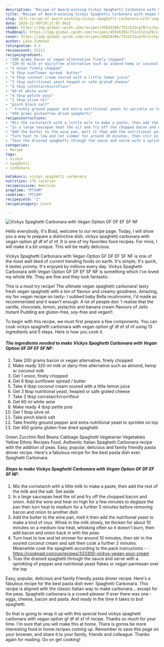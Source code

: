 ```yaml
---
description: "Recipe of Award-winning Vickys Spaghetti Carbonara with Vegan Option GF DF EF SF NF"
title: "Recipe of Award-winning Vickys Spaghetti Carbonara with Vegan Option GF DF EF SF NF"
slug: 1531-recipe-of-award-winning-vickys-spaghetti-carbonara-with-vegan-option-gf-df-ef-sf-nf
date: 2020-12-09T19:17:07.662Z
image: https://img-global.cpcdn.com/recipes/45826306/751x532cq70/vickys-spaghetti-carbonara-with-vegan-option-gf-df-ef-sf-nf-recipe-main-photo.jpg
thumbnail: https://img-global.cpcdn.com/recipes/45826306/751x532cq70/vickys-spaghetti-carbonara-with-vegan-option-gf-df-ef-sf-nf-recipe-main-photo.jpg
cover: https://img-global.cpcdn.com/recipes/45826306/751x532cq70/vickys-spaghetti-carbonara-with-vegan-option-gf-df-ef-sf-nf-recipe-main-photo.jpg
author: Lena Jimenez
ratingvalue: 4.3
reviewcount: 15212
recipeingredient:
- "200 grams bacon or vegan alternative finely chopped"
- "320 ml milk or dairyfree alternative such as almond hemp or coconut milk"
- "1 onion finely chopped"
- "6 tbsp sunflower spread  butter"
- "4 tbsp coconut cream soured with a little lemon juice"
- "3 tbsp nutritional yeast heaped or safe grated cheese"
- "2 tbsp cornstarchcornflour"
- "60 ml white wine"
- "4 tbsp petite pois"
- "1 tbsp olive oil"
- "pinch black salt"
- " freshly ground pepper and extra nutritional yeast to sprinkle on top"
- "450 grams glutenfree dried spaghetti"
recipeinstructions:
- "Mix the cornstarch with a little milk to make a paste, then add the rest of the milk and the salt. Set aside"
- "In a large saucepan heat the oil and fry off the chopped bacon and onion. Add the wine and heat on high for a few minutes to deglaze the pan then turn heat to medium for a further 5 minutes before removing bacon and onion to another dish"
- "Add the butter to the wine pan, melt it then add the nutritional yeast to make a kind of roux. Whisk in the milk slowly, let thicken for about 10 minutes on a medium-low heat, whisking often so it doesn&#39;t burn, then add bacon and onion back in with the peas"
- "Turn heat to low and let simmer for around 10 minutes, then stir in the soured coconut cream and salt then cook a further 2 minutes. Meanwhile cook the spaghetti according to the pack instructions  https://cookpad.com/us/recipes/333300-vickys-vegan-sour-cream"
- "Toss the drained spaghetti through the sauce and serve with a sprinkling of pepper and nutritional yeast flakes or vegan parmesan over the top"
categories:
- Recipe
tags:
- vickys
- spaghetti
- carbonara

katakunci: vickys spaghetti carbonara 
nutrition: 176 calories
recipecuisine: American
preptime: "PT34M"
cooktime: "PT32M"
recipeyield: "1"
recipecategory: Lunch

---
```



![Vickys Spaghetti Carbonara with Vegan Option GF DF EF SF NF](https://img-global.cpcdn.com/recipes/45826306/751x532cq70/vickys-spaghetti-carbonara-with-vegan-option-gf-df-ef-sf-nf-recipe-main-photo.jpg)

Hello everybody, it's Brad, welcome to our recipe page. Today, I will show you a way to prepare a distinctive dish, vickys spaghetti carbonara with vegan option gf df ef sf nf. It is one of my favorites food recipes. For mine, I will make it a bit unique. This will be really delicious.

Vickys Spaghetti Carbonara with Vegan Option GF DF EF SF NF is one of the most well liked of current trending foods on earth. It's simple, it's quick, it tastes yummy. It's enjoyed by millions every day. Vickys Spaghetti Carbonara with Vegan Option GF DF EF SF NF is something which I've loved my whole life. They are fine and they look fantastic.

This is a must try recipe! The ultimate vegan spaghetti carbonara! tasty fresh vegan spaghetti with a ton of flavour and creamy goodness. Amazing, my fav vegan recipe on tasty- I subbed baby Bella mushrooms, I&#39;d made as recommended and it wasn&#39;t enough. A lot of people don &#39;t realise that the vanilla, chocolate, lemon, pistachio and banana cream flavours of Jello Instant Pudding are gluten-free, soy-free and vegan!!.


To begin with this recipe, we must first prepare a few components. You can cook vickys spaghetti carbonara with vegan option gf df ef sf nf using 13 ingredients and 5 steps. Here is how you cook it.

<!--inarticleads1-->

##### The ingredients needed to make Vickys Spaghetti Carbonara with Vegan Option GF DF EF SF NF:

1. Take 200 grams bacon or vegan alternative, finely chopped
1. Make ready 320 ml milk or dairy-free alternative such as almond, hemp or coconut milk
1. Get 1 onion, finely chopped
1. Get 6 tbsp sunflower spread / butter
1. Take 4 tbsp coconut cream soured with a little lemon juice
1. Get 3 tbsp nutritional yeast, heaped or safe grated cheese
1. Take 2 tbsp cornstarch/cornflour
1. Get 60 ml white wine
1. Make ready 4 tbsp petite pois
1. Get 1 tbsp olive oil
1. Take pinch black salt
1. Take  freshly ground pepper and extra nutritional yeast to sprinkle on top
1. Get 450 grams gluten-free dried spaghetti


Green Zucchini Red Beans Cabbage Spaghetti Vegetarian Vegetables Yellow Ethnic Recipes Food. Authentic Italian Spaghetti Carbonara recipe with the addition of peas. Easy, popular, delicious and family friendly pasta dinner recipe. Here&#39;s a fabulous recipe for the best pasta dish ever: Spaghetti Carbonara. 

<!--inarticleads2-->

##### Steps to make Vickys Spaghetti Carbonara with Vegan Option GF DF EF SF NF:

1. Mix the cornstarch with a little milk to make a paste, then add the rest of the milk and the salt. Set aside
1. In a large saucepan heat the oil and fry off the chopped bacon and onion. Add the wine and heat on high for a few minutes to deglaze the pan then turn heat to medium for a further 5 minutes before removing bacon and onion to another dish
1. Add the butter to the wine pan, melt it then add the nutritional yeast to make a kind of roux. Whisk in the milk slowly, let thicken for about 10 minutes on a medium-low heat, whisking often so it doesn&#39;t burn, then add bacon and onion back in with the peas
1. Turn heat to low and let simmer for around 10 minutes, then stir in the soured coconut cream and salt then cook a further 2 minutes. Meanwhile cook the spaghetti according to the pack instructions -  - https://cookpad.com/us/recipes/333300-vickys-vegan-sour-cream
1. Toss the drained spaghetti through the sauce and serve with a sprinkling of pepper and nutritional yeast flakes or vegan parmesan over the top


Easy, popular, delicious and family friendly pasta dinner recipe. Here&#39;s a fabulous recipe for the best pasta dish ever: Spaghetti Carbonara. This recipe is aligned with the classic Italian way to make carbonara… except for the peas. Spaghetti carbonara is a crowd-pleaser if ever there was one - eggs, cheese, bacon and pasta. And ready in the time it takes to boil spaghetti. 

So that is going to wrap it up with this special food vickys spaghetti carbonara with vegan option gf df ef sf nf recipe. Thanks so much for your time. I'm sure that you will make this at home. There is gonna be more interesting food in home recipes coming up. Remember to save this page on your browser, and share it to your family, friends and colleague. Thanks again for reading. Go on get cooking!
